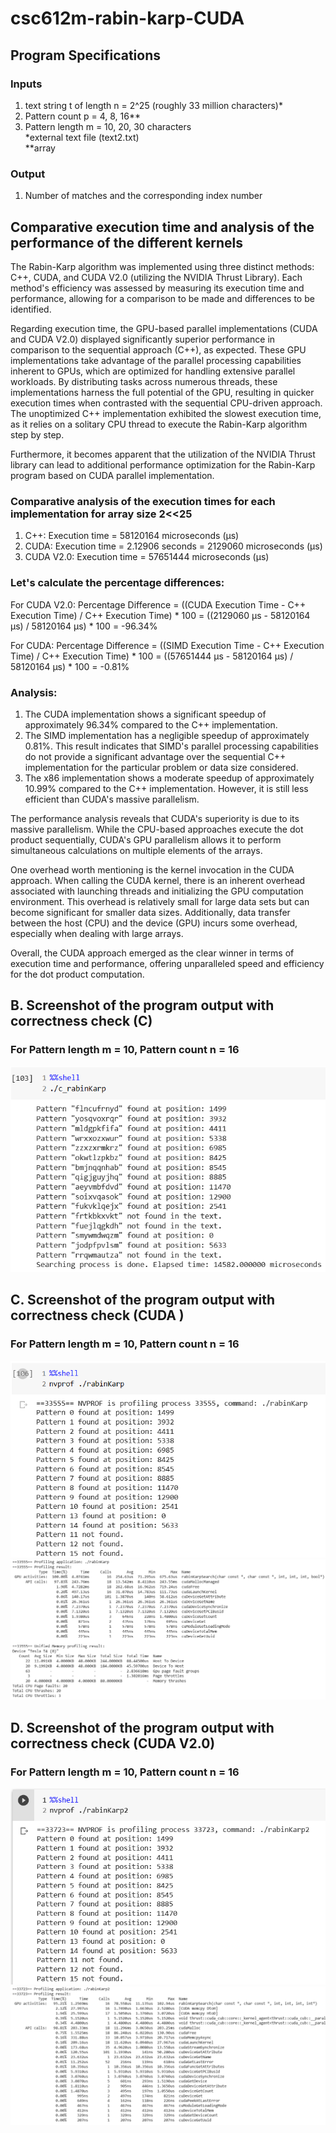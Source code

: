 # csc612m-rabin-karp-CUDA

## Program Specifications
### Inputs
1. text string t of length n = 2^25 (roughly 33 million characters)*
2. Pattern count p = 4, 8, 16**
3. Pattern length m = 10, 20, 30 characters
 <br />  *external text file (text2.txt)
 <br />  **array 

### Output
1. Number of matches and the corresponding index number

## Comparative execution time and analysis of the performance of the different kernels
The Rabin-Karp algorithm was implemented using three distinct methods: C++, CUDA, and CUDA V2.0 (utilizing the NVIDIA Thrust Library). Each method's efficiency was assessed by measuring its execution time and performance, allowing for a comparison to be made and differences to be identified.

Regarding execution time, the GPU-based parallel implementations (CUDA and CUDA V2.0) displayed significantly superior performance in comparison to the sequential approach (C++), as expected. These GPU implementations take advantage of the parallel processing capabilities inherent to GPUs, which are optimized for handling extensive parallel workloads. By distributing tasks across numerous threads, these implementations harness the full potential of the GPU, resulting in quicker execution times when contrasted with the sequential CPU-driven approach. The unoptimized C++ implementation exhibited the slowest execution time, as it relies on a solitary CPU thread to execute the Rabin-Karp algorithm step by step.

Furthermore, it becomes apparent that the utilization of the NVIDIA Thrust library can lead to additional performance optimization for the Rabin-Karp program based on CUDA parallel implementation.

### Comparative analysis of the execution times for each implementation for array size 2<<25
1. C++: Execution time = 58120164 microseconds (μs)
2. CUDA: Execution time = 2.12906 seconds = 2129060 microseconds (μs)
3. CUDA V2.0: Execution time = 57651444 microseconds (μs)

### Let's calculate the percentage differences:

For CUDA V2.0:
Percentage Difference = ((CUDA Execution Time - C++ Execution Time) / C++ Execution Time) * 100 = ((2129060 μs - 58120164 μs) / 58120164 μs) * 100 = -96.34%

For CUDA:
Percentage Difference = ((SIMD Execution Time - C++ Execution Time) / C++ Execution Time) * 100 = ((57651444 μs - 58120164 μs) / 58120164 μs) * 100 = -0.81%


### Analysis:

1. The CUDA implementation shows a significant speedup of approximately 96.34% compared to the C++ implementation.
2. The SIMD implementation has a negligible speedup of approximately 0.81%. This result indicates that SIMD's parallel processing capabilities do not provide a significant advantage over the sequential C++ implementation for the particular problem or data size considered.
3. The x86 implementation shows a moderate speedup of approximately 10.99% compared to the C++ implementation. However, it is still less efficient than CUDA's massive parallelism.

The performance analysis reveals that CUDA's superiority is due to its massive parallelism. While the CPU-based approaches execute the dot product sequentially, CUDA's GPU parallelism allows it to perform simultaneous calculations on multiple elements of the arrays.

One overhead worth mentioning is the kernel invocation in the CUDA approach. When calling the CUDA kernel, there is an inherent overhead associated with launching threads and initializing the GPU computation environment. This overhead is relatively small for large data sets but can become significant for smaller data sizes. Additionally, data transfer between the host (CPU) and the device (GPU) incurs some overhead, especially when dealing with large arrays. 

Overall, the CUDA approach emerged as the clear winner in terms of execution time and performance, offering unparalleled speed and efficiency for the dot product computation.

## B. Screenshot of the program output with correctness check (C)
### For Pattern length m = 10, Pattern count n = 16
![Colab C++ Screenshot](https://github.com/jmsarmiento11/csc612m-rabin-karp-CUDA/blob/c777398cce0788d170ae418c4b09a6d2b94cb54b/RK%20C1.png)


## C. Screenshot of the program output with correctness check (CUDA )
### For Pattern length m = 10, Pattern count n = 16
![Colab CUDA Screenshot](https://github.com/jmsarmiento11/csc612m-rabin-karp-CUDA/blob/c777398cce0788d170ae418c4b09a6d2b94cb54b/RK%20CUDA1a.png)
![Colab CUDA Screenshot](https://github.com/jmsarmiento11/csc612m-rabin-karp-CUDA/blob/c777398cce0788d170ae418c4b09a6d2b94cb54b/RK%20CUDA1b.png)


## D. Screenshot of the program output with correctness check (CUDA V2.0)
### For Pattern length m = 10, Pattern count n = 16
![Colab CUDA V2.0 Screenshot](https://github.com/jmsarmiento11/csc612m-rabin-karp-CUDA/blob/c777398cce0788d170ae418c4b09a6d2b94cb54b/RK%20CUDA2%201a.png)
![Colab CUDA V2.0 Screenshot](https://github.com/jmsarmiento11/csc612m-rabin-karp-CUDA/blob/c777398cce0788d170ae418c4b09a6d2b94cb54b/RK%20CUDA2%201b.png)
